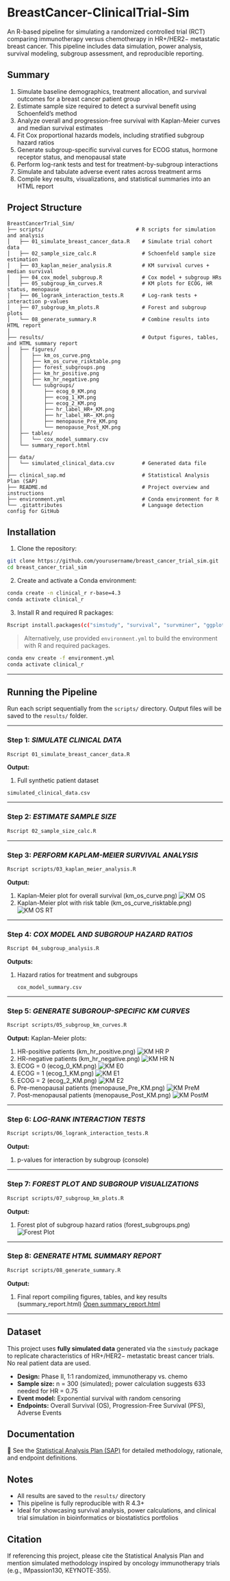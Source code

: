 # BreastCancer-ClinicalTrial-Sim  
An R-based pipeline for simulating a randomized controlled trial (RCT) comparing immunotherapy versus chemotherapy in HR+/HER2− metastatic breast cancer. This pipeline includes data simulation, power analysis, survival modeling, subgroup assessment, and reproducible reporting.

## Summary  
1. Simulate baseline demographics, treatment allocation, and survival outcomes for a breast cancer patient group 
2. Estimate sample size required to detect a survival benefit using Schoenfeld’s method  
3. Analyze overall and progression-free survival with Kaplan-Meier curves and median survival estimates  
4. Fit Cox proportional hazards models, including stratified subgroup hazard ratios  
5. Generate subgroup-specific survival curves for ECOG status, hormone receptor status, and menopausal state  
6. Perform log-rank tests and test for treatment-by-subgroup interactions  
7. Simulate and tabulate adverse event rates across treatment arms  
8. Compile key results, visualizations, and statistical summaries into an HTML report

## Project Structure  
```
BreastCancerTrial_Sim/
├── scripts/                              # R scripts for simulation and analysis
│   ├── 01_simulate_breast_cancer_data.R    # Simulate trial cohort data
│   ├── 02_sample_size_calc.R               # Schoenfeld sample size estimation
│   ├── 03_kaplan_meier_analysis.R          # KM survival curves + median survival
│   ├── 04_cox_model_subgroup.R             # Cox model + subgroup HRs
│   ├── 05_subgroup_km_curves.R             # KM plots for ECOG, HR status, menopause
│   ├── 06_logrank_interaction_tests.R      # Log-rank tests + interaction p-values
│   ├── 07_subgroup_km_plots.R              # Forest and subgroup plots
│   └── 08_generate_summary.R               # Combine results into HTML report
│
├── results/                                # Output figures, tables, and HTML summary report
│   ├── figures/
│   │   ├── km_os_curve.png
│   │   ├── km_os_curve_risktable.png
│   │   ├── forest_subgroups.png
│   │   ├── km_hr_positive.png
│   │   ├── km_hr_negative.png
│   │   └── subgroups/
│   │       ├── ecog_0_KM.png
│   │       ├── ecog_1_KM.png
│   │       ├── ecog_2_KM.png
│   │       ├── hr_label_HR+_KM.png
│   │       ├── hr_label_HR−_KM.png
│   │       ├── menopause_Pre_KM.png
│   │       └── menopause_Post_KM.png
│   ├── tables/
│   │   └── cox_model_summary.csv
│   └── summary_report.html
│
├── data/
│   └── simulated_clinical_data.csv         # Generated data file
│
├── clinical_sap.md                         # Statistical Analysis Plan (SAP)
├── README.md                               # Project overview and instructions
├── environment.yml                         # Conda environment for R
└── .gitattributes                          # Language detection config for GitHub
```

## Installation  

1. Clone the repository:
```bash
git clone https://github.com/yourusername/breast_cancer_trial_sim.git
cd breast_cancer_trial_sim
```

2. Create and activate a Conda environment:
```bash
conda create -n clinical_r r-base=4.3
conda activate clinical_r
```

3. Install R and required R packages:
```bash
Rscript install.packages(c("simstudy", "survival", "survminer", "ggplot2", "gtsummary", "data.table"))
```

> Alternatively, use provided `environment.yml` to build the environment with R and required packages.
```bash
conda env create -f environment.yml
conda activate clinical_r
```
---

## Running the Pipeline

Run each script sequentially from the `scripts/` directory. 
Output files will be saved to the `results/` folder.

---

### Step 1:  *SIMULATE CLINICAL DATA*  
```bash
Rscript 01_simulate_breast_cancer_data.R
```
**Output:**   
1. Full synthetic patient dataset
  
  ```simulated_clinical_data.csv```

---

### Step 2:  *ESTIMATE SAMPLE SIZE*  
```bash
Rscript 02_sample_size_calc.R
```

---

### Step 3:  *PERFORM KAPLAM-MEIER SURVIVAL ANALYSIS*  
```bash
Rscript scripts/03_kaplan_meier_analysis.R
```
**Output:**  
1. Kaplan-Meier plot for overall survival (km_os_curve.png)
   ![KM OS](results/figures/km_os_curve.png)  
2. Kaplan-Meier plot with risk table (km_os_curve_risktable.png)
   ![KM OS RT](results/figures/km_os_curve_risktable.png)  

---

### Step 4:  *COX MODEL AND SUBGROUP HAZARD RATIOS*  
```bash
Rscript 04_subgroup_analysis.R
```
**Outputs:**  
1. Hazard ratios for treatment and subgroups

   ```cox_model_summary.csv```

---

### Step 5: *GENERATE SUBGROUP-SPECIFIC KM CURVES*
```bash
Rscript scripts/05_subgroup_km_curves.R
```
**Output:**
Kaplan-Meier plots:
1. HR-positive patients  (km_hr_positive.png)
   ![KM HR P](results/figures/km_hr_positive.png)
2. HR-negative patients  (km_hr_negative.png)
   ![KM HR N](results/figures/km_hr_negative.png)
3. ECOG = 0  (ecog_0_KM.png)
   ![KM E0](results/figures/subgroups/ecog_0_KM.png)
4. ECOG = 1  (ecog_1_KM.png)
   ![KM E1](results/figures/subgroups/ecog_1_KM.png)
5. ECOG = 2  (ecog_2_KM.png)
   ![KM E2](results/figures/subgroups/ecog_2_KM.png)
6. Pre-menopausal patients  (menopause_Pre_KM.png)
   ![KM PreM](results/figures/subgroups/menopause_Pre_KM.png)
7. Post-menopausal patients  (menopause_Post_KM.png)
   ![KM PostM](results/figures/subgroups/menopause_Post_KM.png)

---

### Step 6: *LOG-RANK INTERACTION TESTS*
```bash
Rscript scripts/06_logrank_interaction_tests.R
```

**Output:**  
1. p-values for interaction by subgroup (console) 

---

### Step 7: *FOREST PLOT AND SUBGROUP VISUALIZATIONS*
```bash
Rscript scripts/07_subgroup_km_plots.R
```

**Output:**  
1. Forest plot of subgroup hazard ratios  (forest_subgroups.png)
   ![Forest Plot](results/figures/forest_subgroups.png)

---

### Step 8: *GENERATE HTML SUMMARY REPORT*
```bash
Rscript scripts/08_generate_summary.R
```

**Output:**  
1. Final report compiling figures, tables, and key results (summary_report.html)
[Open summary_report.html](results/summary_report.html)

---

## Dataset  

This project uses **fully simulated data** generated via the `simstudy` package to replicate characteristics of HR+/HER2− metastatic breast cancer trials. No real patient data are used.

- **Design:** Phase II, 1:1 randomized, immunotherapy vs. chemo  
- **Sample size:** n = 300 (simulated); power calculation suggests 633 needed for HR = 0.75  
- **Event model:** Exponential survival with random censoring  
- **Endpoints:** Overall Survival (OS), Progression-Free Survival (PFS), Adverse Events  

## Documentation  

📄 See the [Statistical Analysis Plan (SAP)](clinical_sap.md) for detailed methodology, rationale, and endpoint definitions.

## Notes  
- All results are saved to the `results/` directory  
- This pipeline is fully reproducible with R 4.3+  
- Ideal for showcasing survival analysis, power calculations, and clinical trial simulation in bioinformatics or biostatistics portfolios

## Citation  
If referencing this project, please cite the Statistical Analysis Plan and mention simulated methodology inspired by oncology immunotherapy trials (e.g., IMpassion130, KEYNOTE-355).
